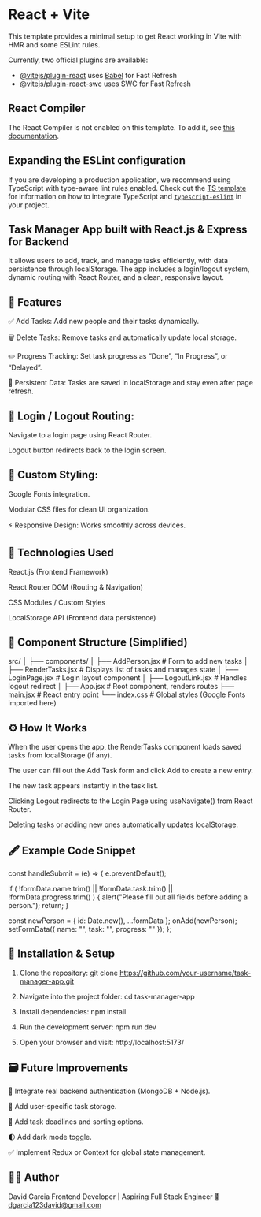 # React + Vite

This template provides a minimal setup to get React working in Vite with HMR and some ESLint rules.

Currently, two official plugins are available:

- [@vitejs/plugin-react](https://github.com/vitejs/vite-plugin-react/blob/main/packages/plugin-react) uses [Babel](https://babeljs.io/) for Fast Refresh
- [@vitejs/plugin-react-swc](https://github.com/vitejs/vite-plugin-react/blob/main/packages/plugin-react-swc) uses [SWC](https://swc.rs/) for Fast Refresh

## React Compiler

The React Compiler is not enabled on this template. To add it, see [this documentation](https://react.dev/learn/react-compiler/installation).

## Expanding the ESLint configuration

If you are developing a production application, we recommend using TypeScript with type-aware lint rules enabled. Check out the [TS template](https://github.com/vitejs/vite/tree/main/packages/create-vite/template-react-ts) for information on how to integrate TypeScript and [`typescript-eslint`](https://typescript-eslint.io) in your project.

## Task Manager App built with React.js & Express for Backend

It allows users to add, track, and manage tasks efficiently, with data persistence through localStorage. The app includes a login/logout system, dynamic routing with React Router, and a clean, responsive layout.

## 🚀 Features

✅ Add Tasks: Add new people and their tasks dynamically.

🗑️ Delete Tasks: Remove tasks and automatically update local storage.

✏️ Progress Tracking: Set task progress as “Done”, “In Progress”, or “Delayed”.

💾 Persistent Data: Tasks are saved in localStorage and stay even after page refresh.

## 🔐 Login / Logout Routing:

Navigate to a login page using React Router.

Logout button redirects back to the login screen.

## 🎨 Custom Styling:

Google Fonts integration.

Modular CSS files for clean UI organization.

⚡ Responsive Design: Works smoothly across devices.

## 🧠 Technologies Used

React.js (Frontend Framework)

React Router DOM (Routing & Navigation)

CSS Modules / Custom Styles

LocalStorage API (Frontend data persistence)

## 🧩 Component Structure (Simplified)

src/
│
├── components/
│ ├── AddPerson.jsx # Form to add new tasks
│ ├── RenderTasks.jsx # Displays list of tasks and manages state
│ ├── LoginPage.jsx # Login layout component
│ ├── LogoutLink.jsx # Handles logout redirect
│
├── App.jsx # Root component, renders routes
├── main.jsx # React entry point
└── index.css # Global styles (Google Fonts imported here)

## ⚙️ How It Works

When the user opens the app, the RenderTasks component loads saved tasks from localStorage (if any).

The user can fill out the Add Task form and click Add to create a new entry.

The new task appears instantly in the task list.

Clicking Logout redirects to the Login Page using useNavigate() from React Router.

Deleting tasks or adding new ones automatically updates localStorage.

## 🖋️ Example Code Snippet

const handleSubmit = (e) => {
e.preventDefault();

if (
!formData.name.trim() ||
!formData.task.trim() ||
!formData.progress.trim()
) {
alert("Please fill out all fields before adding a person.");
return;
}

const newPerson = { id: Date.now(), ...formData };
onAdd(newPerson);
setFormData({ name: "", task: "", progress: "" });
};

## 🧱 Installation & Setup

1. Clone the repository: git clone https://github.com/your-username/task-manager-app.git

2. Navigate into the project folder: cd task-manager-app

3. Install dependencies: npm install

4. Run the development server: npm run dev

5. Open your browser and visit: http://localhost:5173/

## 🗃️ Future Improvements

🔐 Integrate real backend authentication (MongoDB + Node.js).

🧾 Add user-specific task storage.

📅 Add task deadlines and sorting options.

🌓 Add dark mode toggle.

✅ Implement Redux or Context for global state management.

## 🧑‍💻 Author

David Garcia
Frontend Developer | Aspiring Full Stack Engineer
📧 dgarcia123david@gmail.com
